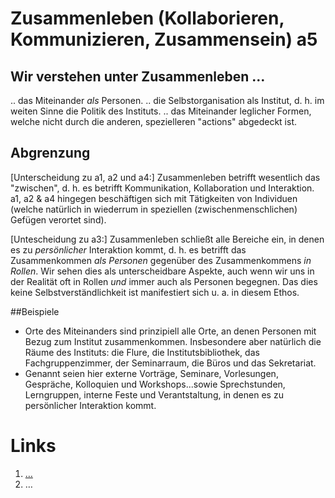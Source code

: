 <!---
   NAME - The NAME of this project is:
ethos

  FILE - The FILENAME of the current file is:
/a5.md

  CREATION - This project was CREATED on:
2017-01-28-16:15:00 UTC

  MODIFICATION - This project was last MODIFIED on:
2017-01-28-16:15:00 UTC

  VERSION - The current VERSION of this project is:
<git-commit-hash>-2017-01-28-16:15:00 UTC

  CREATOR(S) - This project was CREATED by:
Michael Czechowski, Martin Maga

  CONTACT - You can CONTACT the creator(s) or developer(s) of this project at:
E-Mail: mail@martinmaga.de

  COPYRIGHT - The COPYRIGHT holder of this project is:
COPYRIGHT (c) 2016 Martin Maga

  LICENSE - This project is LICENSED under the following license:
Martin Maga 2016 CC BY-SA 4.0 https://creativecommons.org

  SUBFILE – This is a SUBFILE! For more INFORMATION on this project go to:
/README.md
--->

# Zusammenleben (Kollaborieren, Kommunizieren, Zusammensein) a5
## Wir verstehen unter Zusammenleben …

.. das Miteinander *als* Personen.
.. die Selbstorganisation als Institut, d. h. im weiten Sinne die Politik des Instituts.
.. das Miteinander leglicher Formen, welche nicht durch die anderen, spezielleren "actions" abgedeckt ist.


## Abgrenzung
[Unterscheidung zu a1, a2 und a4:] Zusammenleben betrifft wesentlich das "zwischen", d. h. es betrifft Kommunikation, Kollaboration und Interaktion. a1, a2 & a4 hingegen beschäftigen sich mit Tätigkeiten von Individuen (welche natürlich in wiederrum in speziellen (zwischenmenschlichen) Gefügen verortet sind).

[Untescheidung zu a3:] Zusammenleben schließt alle Bereiche ein, in denen es zu *persönlicher* Interaktion kommt, d. h. es betrifft das Zusammenkommen *als Personen* gegenüber des Zusammenkommens *in Rollen*.
Wir sehen dies als unterscheidbare Aspekte, auch wenn wir uns in der Realität oft in Rollen *und* immer auch als Personen begegnen. Das dies keine Selbstverständlichkeit ist manifestiert sich u. a. in diesem Ethos.

##Beispiele
- Orte des Miteinanders sind prinzipiell alle Orte, an denen Personen mit Bezug zum Institut zusammenkommen. Insbesondere aber natürlich die Räume des Instituts: die Flure, die Institutsbibliothek, das Fachgruppenzimmer, der Seminarraum, die Büros und das Sekretariat.
- Genannt seien hier externe Vorträge, Seminare, Vorlesungen, Gespräche, Kolloquien und Workshops...sowie Sprechstunden, Lerngruppen, interne Feste und Verantstaltung, in denen es zu persönlicher Interaktion kommt.

# Links
1. […](…)
2. …
